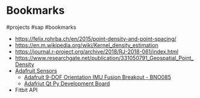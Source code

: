 # Bookmarks
#projects #sap #bookmarks

- https://felix.rohrba.ch/en/2015/point-density-and-point-spacing/
- https://en.m.wikipedia.org/wiki/Kernel_density_estimation
- https://journal.r-project.org/archive/2018/RJ-2018-061/index.html
- https://www.researchgate.net/publication/331050791_Geospatial_Point_Density
- [Adafruit Sensors](https://www.adafruit.com/category/521)
	- [Adafruit 9-DOF Orientation IMU Fusion Breakout - BNO085](https://www.adafruit.com/product/4754)
	- [Adafriut Qt Py Development Board](https://www.adafruit.com/product/4600)
- Fitbit API